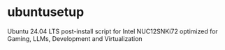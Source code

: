 # ubuntusetup
Ubuntu 24.04 LTS post-install script for Intel NUC12SNKi72 optimized for Gaming, LLMs, Development and Virtualization
